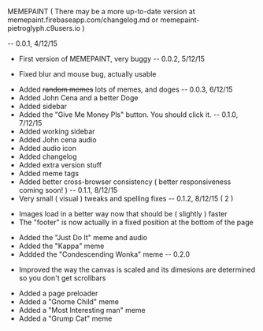 

MEMEPAINT ( There may be a more up-to-date version at memepaint.firebaseapp.com/changelog.md or memepaint-pietroglyph.c9users.io ) 

-- 0.0.1, 4/12/15
+ First version of MEMEPAINT, very buggy
-- 0.0.2, 5/12/15
* Fixed blur and mouse bug, actually usable
+ Added ~~random memes~~ lots of memes, and doges
-- 0.0.3, 6/12/15
+ Added John Cena and a better Doge
+ Added sidebar
+ Added the "Give Me Money Pls" button. You should click it.
-- 0.1.0, 7/12/15
+ Added working sidebar
+ Added John cena audio
+ Added audio icon
+ Added changelog
+ Added extra version stuff
+ Added meme tags
+ Added better cross-browser consistency ( better responsiveness coming soon! )
-- 0.1.1, 8/12/15
+ Very small ( visual ) tweaks and spelling fixes
-- 0.1.2, 8/12/15 ( 2 )
* Images load in a better way now that should be ( slightly ) faster
* The "footer" is now actually in a fixed position at the bottom of the page
+ Added the "Just Do It" meme and audio
+ Added the "Kappa" meme
+ Addded the "Condescending Wonka" meme
-- 0.2.0
* Improved the way the canvas is scaled and its dimesions are determined so you don't get scrollbars
+ Added a page preloader
+ Added a "Gnome Child" meme
+ Added a "Most Interesting man" meme
+ Added a "Grump Cat" meme
